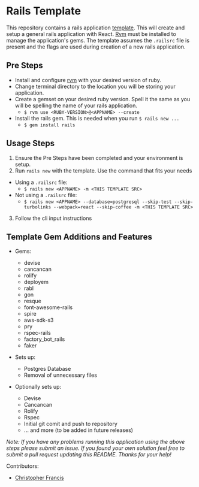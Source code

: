 # Rails Template

This repository contains a rails application [template](https://guides.rubyonrails.org/rails_application_templates.html). This will create and setup a general rails application with React. [Rvm](https://rvm.io/) must be installed to manage the application's gems. The template assumes the `.railsrc` file is present and the flags are used during creation of a new rails application.

## Pre Steps

- Install and configure [rvm](https://rvm.io/) with your desired version of ruby.
- Change terminal directory to the location you will be storing your application.
- Create a gemset on your desired ruby version. Spell it the same as you will be spelling the name of your rails application.
  - `$ rvm use <RUBY-VERSION>@<APPNAME> --create`
- Install the rails gem. This is needed when you run `$ rails new ...`
  - `$ gem install rails`

## Usage Steps

1.  Ensure the Pre Steps have been completed and your environment is setup.
2.  Run `rails new` with the template. Use the command that fits your needs

- Using a `.railsrc` file:
  - `$ rails new <APPNAME> -m <THIS TEMPLATE SRC>`
- Not using a `.railsrc` file:
  - `$ rails new <APPNAME> --database=postgresql --skip-test --skip-turbolinks --webpack=react --skip-coffee -m <THIS TEMPLATE SRC>`

3.  Follow the cli input instructions

## Template Gem Additions and Features

- Gems:

  - devise
  - cancancan
  - rolify
  - deployem
  - rabl
  - gon
  - resque
  - font-awesome-rails
  - spire
  - aws-sdk-s3
  - pry
  - rspec-rails
  - factory_bot_rails
  - faker

- Sets up:

  - Postgres Database
  - Removal of unnecessary files

- Optionally sets up:

  - Devise
  - Cancancan
  - Rolify
  - Rspec
  - Initial git comit and push to repository
  - ... and more (to be added in future releases)

_Note: If you have any problems running this application using the above steps please submit an issue. If you found your own solution feel free to submit a pull request updating this README. Thanks for your help!_

Contributors:

- [Christopher Francis](https://github.com/7chris71000)
